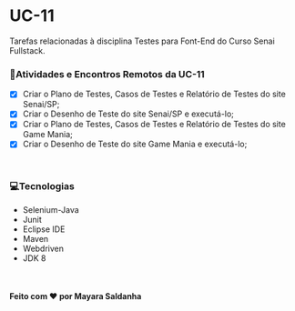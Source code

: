 # UC-11
Tarefas relacionadas à disciplina Testes para Font-End do Curso Senai Fullstack.

### 📄Atividades e Encontros Remotos da UC-11

- [x] Criar o Plano de Testes, Casos de Testes e Relatório de Testes do site Senai/SP;
- [x] Criar o Desenho de Teste do site Senai/SP e executá-lo;
- [x] Criar o Plano de Testes, Casos de Testes e Relatório de Testes do site Game Mania;
- [x] Criar o Desenho de Teste do site Game Mania e executá-lo;

<br>

### 💻Tecnologias
- Selenium-Java
- Junit
- Eclipse IDE
- Maven
- Webdriven
- JDK 8

<br>

#### Feito com ❤️ por Mayara Saldanha
